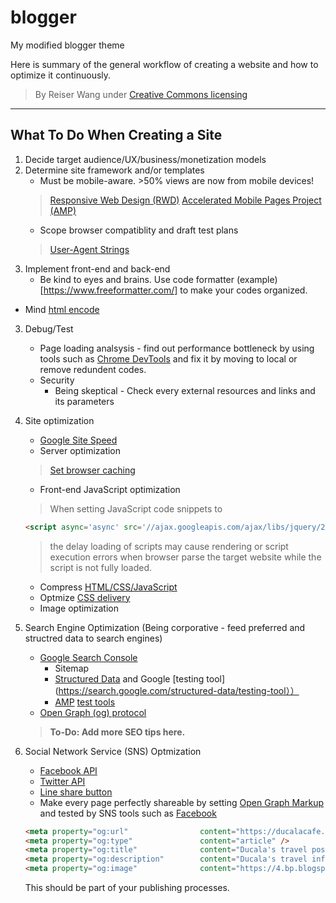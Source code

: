 # blogger
My modified blogger theme 

Here is summary of the general workflow of creating a website and how to optimize it continuously. 

> By Reiser Wang under [Creative Commons licensing](https://creativecommons.org/licenses/by-sa/3.0/tw/deed.en)

---
## What To Do When Creating a Site

 1. Decide target audience/UX/business/monetization models
 2. Determine site framework and/or templates
    - Must be mobile-aware. >50% views are now from mobile devices! 
    > [Responsive Web Design (RWD)](https://en.wikipedia.org/wiki/Responsive_web_design)
    > [Accelerated Mobile Pages Project (AMP)](https://www.ampproject.org/) 
    - Scope browser compatiblity and draft test plans
    > [User-Agent Strings](http://www.useragentstring.com/pages/useragentstring.php)
 2. Implement front-end and back-end 
    - Be kind to eyes and brains. Use code formatter (example)[https://www.freeformatter.com/] to make your codes organized.
   - Mind [html encode](https://codebeautify.org/html-encode-string)
 3. Debug/Test
    - Page loading analsysis - find out performance bottleneck by using tools such as [Chrome DevTools](https://developer.chrome.com/devtools) and fix it by moving to local or remove redundent codes.
    - Security
        * Being skeptical - Check every external resources and links and its parameters
 4. Site optimization
	 - [Google Site Speed](https://developers.google.com/speed/pagespeed/insights/)
	 - Server optimization
     > [Set browser caching](https://developers.google.com/speed/docs/insights/LeverageBrowserCaching)

	 - Front-end JavaScript optimization
	 > When setting JavaScript code snippets to 
	 ```html
	 <script async='async' src='//ajax.googleapis.com/ajax/libs/jquery/2.1.4/jquery.min.js'/>
	 ```
	 >the delay loading of scripts may cause rendering or script execution errors when browser parse the target website while the script is not fully loaded.
	 - Compress [HTML/CSS/JavaScript](https://developers.google.com/speed/docs/insights/MinifyResources)
     - Optmize [CSS delivery](https://developers.google.com/speed/docs/insights/OptimizeCSSDelivery)
	 - Image optimization
 5. Search Engine Optimization (Being corporative - feed preferred and structred data to search engines)
    - [Google Search Console](https://www.google.com/webmasters/tools/home)
        * Sitemap
        * [Structured Data](https://developers.google.com/search/docs/guides/intro-structured-data?) and Google [testing tool](https://search.google.com/structured-data/testing-tool））
        * [AMP](https://www.ampproject.org/docs/tutorials/create) [test tools](https://search.google.com/test/amp)
    - [Open Graph (og) protocol](http://ogp.me/) 
    > **To-Do: Add more SEO tips here.**
6. Social Network Service (SNS) Optmization
    - [Facebook API](https://developers.facebook.com/docs/plugins/share-button)
    - [Twitter API](https://dev.twitter.com/web/tweet-button)
    - [Line share button](https://media.line.me/en/how_to_install)
    - Make every page perfectly shareable by setting [Open Graph Markup](https://developers.facebook.com/docs/sharing/webmasters) and tested by SNS tools such as [Facebook](https://developers.facebook.com/docs/sharing/webmasters#testing)
    ```html
    <meta property="og:url"                content="https://ducalacafe.blogspot.tw/search/label/%E6%97%85%E9%81%8A?&max-results=7" />
    <meta property="og:type"               content="article" />
    <meta property="og:title"              content="Ducala's travel post" />
    <meta property="og:description"        content="Ducala's travel inforamtion?" />
    <meta property="og:image"              content="https://4.bp.blogspot.com/_fE69UaYHfCI/SkDyNrUfwPI/AAAAAAAAA0o/Fn8fk-KXjY8/S220/happydog.jpg" />
    ```
    This should be part of your publishing processes.
